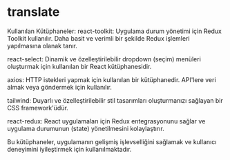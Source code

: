 # translate
Kullanılan Kütüphaneler:
react-toolkit: Uygulama durum yönetimi için Redux Toolkit kullanılır. Daha basit ve verimli bir şekilde Redux işlemleri yapılmasına olanak tanır.

react-select: Dinamik ve özelleştirilebilir dropdown (seçim) menüleri oluşturmak için kullanılan bir React kütüphanesidir.

axios: HTTP istekleri yapmak için kullanılan bir kütüphanedir. API'lere veri almak veya göndermek için kullanılır.

tailwind: Duyarlı ve özelleştirilebilir stil tasarımları oluşturmanızı sağlayan bir CSS framework'üdür.

react-redux: React uygulamaları için Redux entegrasyonunu sağlar ve uygulama durumunun (state) yönetilmesini kolaylaştırır.

Bu kütüphaneler, uygulamanın gelişmiş işlevselliğini sağlamak ve kullanıcı deneyimini iyileştirmek için kullanılmaktadır.
